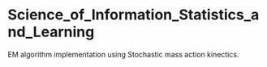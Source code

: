 # Science_of_Information_Statistics_and_Learning

EM algorithm implementation using Stochastic mass action kinectics.
